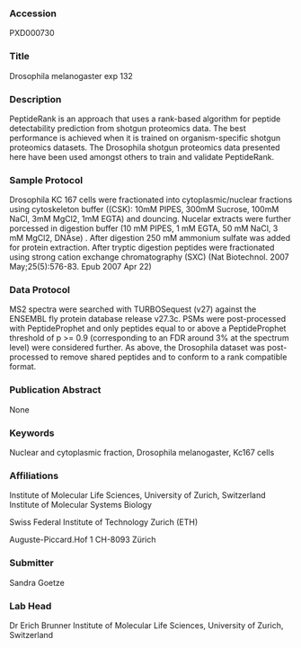 ### Accession
PXD000730

### Title
Drosophila melanogaster exp 132

### Description
PeptideRank is an approach that uses a rank-based algorithm for peptide detectability prediction from shotgun proteomics data. The best performance is achieved when it is trained on organism-specific shotgun proteomics datasets. The Drosophila shotgun proteomics data presented here have been used amongst others to train and validate PeptideRank.

### Sample Protocol
Drosophila KC 167 cells were fractionated into cytoplasmic/nuclear fractions using cytoskeleton buffer ((CSK): 10mM PIPES, 300mM Sucrose, 100mM NaCl, 3mM MgCl2, 1mM EGTA) and douncing. Nucelar extracts were further porcessed in digestion buffer (10 mM PIPES, 1 mM EGTA, 50 mM NaCl, 3 mM MgCl2, DNAse) . After digestion 250 mM ammonium sulfate was added for protein extraction. After tryptic digestion peptides were fractionated using strong cation exchange chromatography (SXC) (Nat Biotechnol. 2007 May;25(5):576-83. Epub 2007 Apr 22)

### Data Protocol
MS2 spectra were searched with TURBOSequest (v27) against the ENSEMBL fly protein database release v27.3c. PSMs were post-processed with PeptideProphet and only peptides equal to or above a PeptideProphet threshold of p >= 0.9 (corresponding to an FDR around 3% at the spectrum level) were considered further. As above, the Drosophila dataset was post-processed to remove shared peptides and to conform to a rank compatible format.

### Publication Abstract
None

### Keywords
Nuclear and cytoplasmic fraction, Drosophila melanogaster, Kc167 cells

### Affiliations
Institute of Molecular Life Sciences, University of Zurich, Switzerland
Institute of Molecular Systems Biology

Swiss Federal Institute of Technology Zurich (ETH)

Auguste-Piccard.Hof 1
CH-8093 Zürich

### Submitter
Sandra Goetze

### Lab Head
Dr Erich Brunner
Institute of Molecular Life Sciences, University of Zurich, Switzerland


